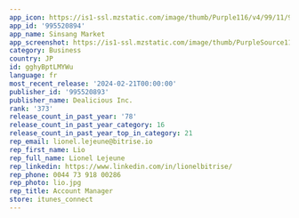 ```yaml
---
app_icon: https://is1-ssl.mzstatic.com/image/thumb/Purple116/v4/99/11/9f/99119f98-023d-3698-6a84-f0f242254c01/AppIcon-0-0-1x_U007ephone-0-0-sRGB-85-220.png/1024x1024bb.png
app_id: '995520894'
app_name: Sinsang Market
app_screenshot: https://is1-ssl.mzstatic.com/image/thumb/PurpleSource116/v4/45/3c/70/453c70dd-87d6-1e66-0f0e-cad1eb7d2a38/eacc50c3-4351-401f-9c7b-ae7eb0bcf7ca_ios_6.5__U1109_U1169_U1106_U1162__U110b_U1167_U11bc_U1106_U116e_U11ab_U110f_U1165_U1107_U11651.png/1284x2778bb.png
category: Business
country: JP
id: gghyBptLMYWu
language: fr
most_recent_release: '2024-02-21T00:00:00'
publisher_id: '995520893'
publisher_name: Dealicious Inc.
rank: '373'
release_count_in_past_year: '78'
release_count_in_past_year_category: 16
release_count_in_past_year_top_in_category: 21
rep_email: lionel.lejeune@bitrise.io
rep_first_name: Lio
rep_full_name: Lionel Lejeune
rep_linkedin: https://www.linkedin.com/in/lionelbitrise/
rep_phone: 0044 73 918 00286
rep_photo: lio.jpg
rep_title: Account Manager
store: itunes_connect
---
```

